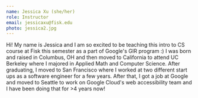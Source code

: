 ```yaml
---
name: Jessica Xu (she/her)
role: Instructor
email: jessicaxu@fisk.edu
photo: jessica2.jpg
---
```


Hi! My name is Jessica and I am so excited to be teaching this intro to CS course at Fisk this semester as a part of Google's GIR program :) I was born and raised in Columbus, OH and then moved to California to attend UC Berkeley where I majored in Applied Math and Computer Science. After graduating, I moved to San Francisco where I worked at two different start ups as a software engineer for a few years. After that, I got a job at Google and moved to Seattle to work on Google Cloud's web accessibility team and I have been doing that for >4 years now!